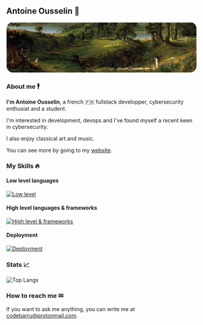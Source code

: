 ## Antoine Ousselin 🤖

![header](./img/header-cropped.png)

### About me 🕴

**I'm Antoine Ousselin**, a french 🇫🇷 fullstack developper, cybersecurity enthusiat and a student.

I'm interested in development, devops and I've found myself a recent keen in cybersecurity.

I also enjoy classical art and music.

You can see more by going to my [website](https://codebarru.fr/).

### My Skills 🔥

#### Low level languages

[![Low level](https://skillicons.dev/icons?i=rust,cpp,c)](https://skillicons.dev)

#### High level languages & frameworks

[![High level & frameworks](https://skillicons.dev/icons?i=js,ts,py,vue,svelte)](https://skillicons.dev)

#### Deployment

[![Deployment](https://skillicons.dev/icons?i=docker,debian,github)](https://skillicons.dev)

### Stats 📈

![Top Langs](https://github-readme-stats.vercel.app/api/top-langs/?username=Code-Barru&theme=transparent&layout=compact)

### How to reach me ✉

If you want to ask me anything, you can write me at codebarru@protonmail.com.
